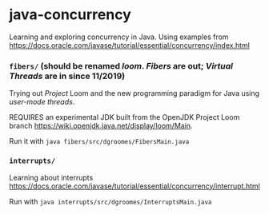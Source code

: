 # java-concurrency

Learning and exploring concurrency in Java. Using examples from <https://docs.oracle.com/javase/tutorial/essential/concurrency/index.html>

### `fibers/` (should be renamed _loom_. _Fibers_ are out; _Virtual Threads_ are in since 11/2019)

Trying out _Project_ Loom and the new programming paradigm for Java using *user-mode threads*.

REQUIRES an experimental JDK built from the OpenJDK Project Loom branch <https://wiki.openjdk.java.net/display/loom/Main>.

Run it with `java fibers/src/dgroomes/FibersMain.java`

### `interrupts/`

Learning about interrupts <https://docs.oracle.com/javase/tutorial/essential/concurrency/interrupt.html>

Run with `java interrupts/src/dgroomes/InterruptsMain.java`